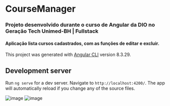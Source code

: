 # CourseManager
### Projeto desenvolvido durante o curso de Angular da DIO no Geração Tech Unimed-BH | Fullstack
#### Aplicação lista cursos cadastrados, com as funções de editar e excluir.
This project was generated with [Angular CLI](https://github.com/angular/angular-cli) version 8.3.29.

## Development server

Run `ng serve` for a dev server. Navigate to `http://localhost:4200/`. The app will automatically reload if you change any of the source files.

![image](https://user-images.githubusercontent.com/23384348/177596673-1832ee3b-fde7-4954-8231-ff95cbe5a8ab.png)
![image](https://user-images.githubusercontent.com/23384348/177597380-cdc6ae61-0e5a-43c4-b809-09608200f63c.png)

